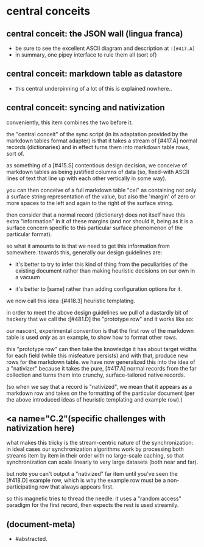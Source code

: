 # central conceits

## <a name=A></a> central conceit: the JSON wall (lingua franca)

  - be sure to see the excellent ASCII diagram and description at `:[#417.A]`
  - in summary, one pipey interface to rule them all (sort of)




## <a name=B></a> central conceit: markdown table as datastore

  - this central underpinning of a lot of this is explained nowhere..




## <a name=C></a> central conceit: syncing and nativization

conveniently, this item combines the two before it.

the "central conceit" of the sync script (in its adaptation provided by
the markdown tables format adapter) is that it takes a stream of [#417.A]
normal records (dictionaries) and in effect turns them into markdown table
rows, sort of.

as something of a [#415.S] contentious design decision, we conceive of
markdown tables as being justified columns of data (so, fixed-with ASCII
lines of text that line up with each other vertically in some way).

you can then conceive of a full markdown table "cel" as containing not
only a surface string representation of the value, but also the 'margin' of
zero or more spaces to the left and again to the right of the surface string.

then consider that a normal record (dictionary) does not itself have this
extra "information" in it of these margins (and nor should it, being as it
is a surface concern specific to this particular surface phenomenon of the
particular format).

so what it amounts to is that we need to get this information from somewhere.
towards this, generally our design guidelines are:

  - it's better to try to infer this kind of thing from the peculiarities
    of the existing document rather than making heuristic decisions on
    our own in a vacuum

  - it's better to [same] rather than adding configuration options for it.

we now call this idea :[#418.3] heuristic templating.

in order to meet the above design guidelines we pull of a dastardly bit of
hackery that we call the :[#481.D] the "prototype row" and it works like so:

our nascent, experimental convention is that the first row of the markdown
table is used *only* as an example, to show how to format other rows.

this "prototype row" can then take the knowledge it has about target widths
for each field (while this misfeature persists) and with that, produce new
rows for the markdown table. we have now generalized this into the idea of
a "nativizer" because it takes the pure, [#417.A] normal records from the
far collection and turns them into crunchy, surface-tailored native records.

(so when we say that a record is "nativized", we mean that it appears as a
markdown row and takes on the formatting of the particular document (per
the above introduced ideas of heuristic templating and example row).)




## <a name="C.2"</a>(specific challenges with nativization here)

what makes this tricky is the stream-centric nature of the synchronization:
in ideal cases our synchronization algorithms work by processing both streams
item by item in their order with no large-scale caching, so that
synchronization can scale linearly to very large datasets (both near and far).

but note you can't output a "nativized" far item until you've seen the
[#418.D] example row, which is why the example row must be a non-
participating row that always appears first.

so this magnetic tries to thread the needle: it uses a "random access"
paradigm for the first record, then expects the rest is used streamily.




## (document-meta)

  - #abstracted.
